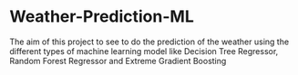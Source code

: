 # Weather-Prediction-ML
The aim of this project to see to do the prediction of the weather using the different types of machine learning model like Decision Tree Regressor, Random Forest Regressor and Extreme Gradient Boosting
